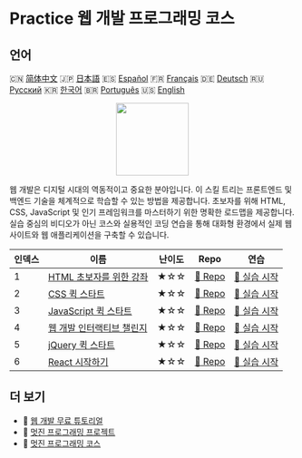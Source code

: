 # Practice 웹 개발 프로그래밍 코스

## 언어

🇨🇳 [简体中文](README_zh.md) 🇯🇵 [日本語](README_ja.md) 🇪🇸 [Español](README_es.md) 🇫🇷 [Français](README_fr.md) 🇩🇪 [Deutsch](README_de.md) 🇷🇺 [Русский](README_ru.md) 🇰🇷 [한국어](README_ko.md) 🇧🇷 [Português](README_pt.md) 🇺🇸 [English](README.md) 

<div align="center">
<img width="128px" src="https://file.labex.io/path/NHa0nG5axMBE.png">
</div>

웹 개발은 디지털 시대의 역동적이고 중요한 분야입니다. 이 스킬 트리는 프론트엔드 및 백엔드 기술을 체계적으로 학습할 수 있는 방법을 제공합니다. 초보자를 위해 HTML, CSS, JavaScript 및 인기 프레임워크를 마스터하기 위한 명확한 로드맵을 제공합니다. 실습 중심의 비디오가 아닌 코스와 실용적인 코딩 연습을 통해 대화형 환경에서 실제 웹사이트와 웹 애플리케이션을 구축할 수 있습니다.

|   인덱스 | 이름                                                                                            | 난이도   | Repo                                                                            | 연습                                                                               |
|----------|-------------------------------------------------------------------------------------------------|----------|---------------------------------------------------------------------------------|------------------------------------------------------------------------------------|
|        1 | [HTML 초보자를 위한 강좌](https://labex.io/ko/courses/html-for-beginners)                       | ★☆☆      | [🔗 Repo](https://github.com/labex-labs/html-for-beginners)                     | [🚀 실습 시작](https://labex.io/ko/courses/html-for-beginners)                     |
|        2 | [CSS 퀵 스타트](https://labex.io/ko/courses/quick-start-with-css)                               | ★☆☆      | [🔗 Repo](https://github.com/labex-labs/quick-start-with-css)                   | [🚀 실습 시작](https://labex.io/ko/courses/quick-start-with-css)                   |
|        3 | [JavaScript 퀵 스타트](https://labex.io/ko/courses/quick-start-with-javascript)                 | ★☆☆      | [🔗 Repo](https://github.com/labex-labs/quick-start-with-javascript)            | [🚀 실습 시작](https://labex.io/ko/courses/quick-start-with-javascript)            |
|        4 | [웹 개발 인터랙티브 챌린지](https://labex.io/ko/courses/web-development-interactive-challenges) | ★☆☆      | [🔗 Repo](https://github.com/labex-labs/web-development-interactive-challenges) | [🚀 실습 시작](https://labex.io/ko/courses/web-development-interactive-challenges) |
|        5 | [jQuery 퀵 스타트](https://labex.io/ko/courses/quick-start-with-jquery)                         | ★☆☆      | [🔗 Repo](https://github.com/labex-labs/quick-start-with-jquery)                | [🚀 실습 시작](https://labex.io/ko/courses/quick-start-with-jquery)                |
|        6 | [React 시작하기](https://labex.io/ko/courses/quick-start-with-react)                            | ★☆☆      | [🔗 Repo](https://github.com/labex-labs/quick-start-with-react)                 | [🚀 실습 시작](https://labex.io/ko/courses/quick-start-with-react)                 |

## 더 보기

- 🔗 [웹 개발 무료 튜토리얼](https://github.com/labex-labs/web-development-free-tutorials)
- 🔗 [멋진 프로그래밍 프로젝트](https://github.com/labex-labs/awesome-programming-projects)
- 🔗 [멋진 프로그래밍 코스](https://github.com/labex-labs/awesome-programming-courses)

